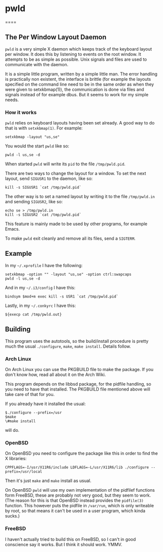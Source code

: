 # pwld
====

## The Per Window Layout Daemon

`pwld` is a very simple X daemon which keeps track of the
keyboard layout per window. It does this by listening to
events on the root window. It attempts to be as simple as
possible. Unix signals and files are used to
communicate with the daemon.

It is a simple little program, written by a simple little man.
The error handling is practically non existent, the interface is
brittle (for example the layouts specified on the command line
need to be in the same order as when they were given to setxkbmap(1)),
the communication is done via files and signals instead of
for example dbus.
But it seems to work for my simple needs.

### How it works

`pwld` relies on keyboard layouts having been set already.
A good way to do that is with `setxkbmap(1)`. For example:

```
setxkbmap -layout "us,se"
```

You would the start `pwld` like so:

```
pwld -l us,se -d
```

When started `pwld` will write its `pid` to the file
`/tmp/pwld.pid`. 

There are two ways to change the layout for a window. To
set the next layout, send `SIGUSR1` to the daemon, like so:

```
kill -s SIGUSR1 `cat /tmp/pwld.pid`
```

The other way is to set a named layout by writing it to
the file `/tmp/pwld.in` and sending `SIGUSR2`, like so:

```
echo se > /tmp/pwld.in
kill -s SIGUSR2 `cat /tmp/pwld.pid`
```

This feature is mainly made to be used by other programs,
for example Emacs.

To make `pwld` exit cleanly and remove all its files,
send a `SIGTERM`.

## Example

In my `~/.xprofile` I have the following:

```
setxkbmap -option "" -layout "us,se" -option ctrl:swapcaps
pwld -l us,se -d
```

And in my `~/.i3/config` I have this:

```
bindsym $mod+m exec kill -s USR1 `cat /tmp/pwld.pid`
```

Lastly, in my `~/.conkyrc` I have this:

```
${execp cat /tmp/pwld.out}
```
## Building

This program uses the autotools, so the build/install procedure is pretty much
the usual `./configure`, `make`, `make install`. Details follow.

### Arch Linux

On Arch Linux you can use the PKGBUILD file to make the package. If you don't
know how, read all about it on the Arch Wiki.

This program depends on the libbsd package, for the pidfile handling, so you
need to have that installed. The PKGBUILD file mentioned above will take care of
that for you.

If you already have it installed the usual:

```
$./configure --prefix=/usr
$make
\#make install
```

will do.

### OpenBSD

On OpenBSD you need to configure the package like this in order to find the X
libraries:

```
CPPFLAGS=-I/usr/X11R6/include LDFLAGS=-L/usr/X11R6/lib ./configure --prefix=/usr/local
```

Then it's just `make` and `make` install as usual.

On OpenBSD `pwld` will use my own implementation of the pidfilef functions form
FreeBSD, these are probably not very good, but they seem to work. (The reason
for this is that OpenBSD instead provides the `pidfile(3)` function. This
however puts the pidfile in `/var/run`, which is only writeable by root, so that
means it can't be used in a user program, which kinda sucks.)

### FreeBSD

I haven't actually tried to build this on FreeBSD, so I can't in good conscience
say it works. But I think it should work. YMMV.
